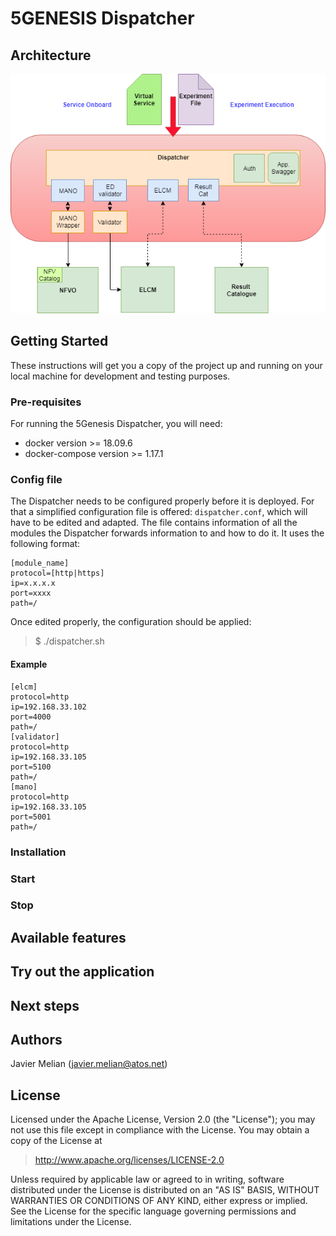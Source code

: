 # 5GENESIS Dispatcher


## Architecture
![](./images/dispatcher_arch.png)

## Getting Started

These instructions will get you a copy of the project up and running on your local machine for development and testing purposes.

### Pre-requisites

For running the 5Genesis Dispatcher, you will need:
- docker version >= 18.09.6
- docker-compose version >= 1.17.1

### Config file
The Dispatcher needs to be configured properly before it is deployed. For that a simplified configuration file is offered: `dispatcher.conf`, which will have to be edited and adapted.
The file contains information of all the modules the Dispatcher forwards information to and how to do it. It uses the following format:

    [module_name]
    protocol=[http|https]
    ip=x.x.x.x
    port=xxxx
    path=/

Once edited properly, the configuration should be applied:
> $ ./dispatcher.sh

#### Example
    [elcm]
    protocol=http
    ip=192.168.33.102
    port=4000
    path=/
    [validator]
    protocol=http
    ip=192.168.33.105
    port=5100
    path=/
    [mano]
    protocol=http
    ip=192.168.33.105
    port=5001
    path=/


### Installation

### Start

### Stop

## Available features

## Try out the application

## Next steps

## Authors
Javier Melian (javier.melian@atos.net)

## License

Licensed under the Apache License, Version 2.0 (the "License");
you may not use this file except in compliance with the License.
You may obtain a copy of the License at

   > http://www.apache.org/licenses/LICENSE-2.0

Unless required by applicable law or agreed to in writing, software
distributed under the License is distributed on an "AS IS" BASIS,
WITHOUT WARRANTIES OR CONDITIONS OF ANY KIND, either express or implied.
See the License for the specific language governing permissions and
limitations under the License.

